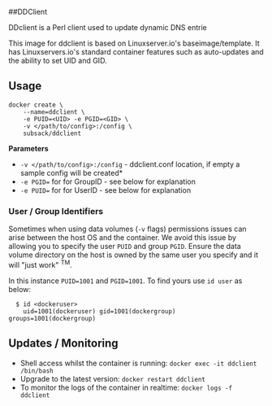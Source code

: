 ##DDClient

DDclient is a Perl client used to update dynamic DNS entrie

This image for ddclient is based on Linuxserver.io's baseimage/template. It has Linuxservers.io's standard container features such as auto-updates and the ability to set UID and GID.

## Usage

```
docker create \
	--name=ddclient \
	-e PUID=<UID> -e PGID=<GID> \
	-v </path/to/config>:/config \
	subsack/ddclient
```

**Parameters**

* `-v </path/to/config>:/config` - ddclient.conf location, if empty a sample config will be created*
* `-e PGID=` for for GroupID - see below for explanation
* `-e PUID=` for for UserID - see below for explanation

### User / Group Identifiers

Sometimes when using data volumes (`-v` flags) permissions issues can arise between the host OS and the container. We avoid this issue by allowing you to specify the user `PUID` and group `PGID`. Ensure the data volume directory on the host is owned by the same user you specify and it will "just work" <sup>TM</sup>.

In this instance `PUID=1001` and `PGID=1001`. To find yours use `id user` as below:

```
  $ id <dockeruser>
    uid=1001(dockeruser) gid=1001(dockergroup) groups=1001(dockergroup)
```

## Updates / Monitoring

* Shell access whilst the container is running: `docker exec -it ddclient /bin/bash`
* Upgrade to the latest version: `docker restart ddclient`
* To monitor the logs of the container in realtime: `docker logs -f ddclient`
